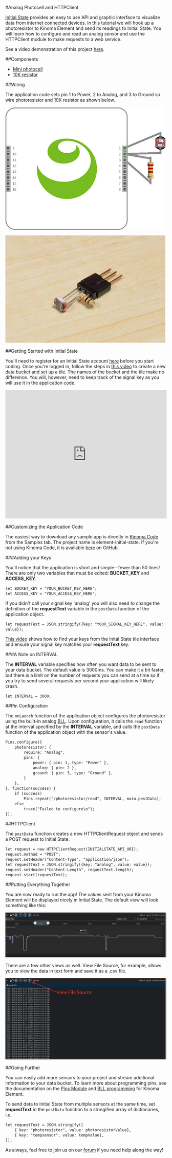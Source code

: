#Analog Photocell and HTTPClient

[Initial State](https://www.initialstate.com/) provides an easy to use API and graphic interface to visualize data from internet connected devices.  In this tutorial we will hook up a photoresistor to Kinoma Element and send its readings to Initial State. You will learn how to configure and read an analog sensor and use the HTTPClient module to make requests to a web service.

See a video demonstration of this project [here](https://youtu.be/qMoJ45PSy0k).

<!--
<iframe width="640" height="360" src="https://www.youtube.com/embed/qMoJ45PSy0k?rel=0&amp;controls=1&amp;showinfo=0&autoplay=0" frameborder="0" allowfullscreen></iframe>
-->

##Components

- [Mini photocell](https://www.sparkfun.com/products/9088)
- [10K resistor](https://www.sparkfun.com/products/8374)

##Wiring

The application code sets pin 1 to Power, 2 to Analog, and 3 to Ground so wire photoresistor and 10K resistor as shown below.

![](img/wiring.jpg)

![](img/photocell.jpg)

##Getting Started with Initial State

You'll need to register for an Initial State account [here](https://app.initialstate.com/#/register/) before you start coding. Once you're logged in, follow the steps in [this video](https://youtu.be/tGRFLe8MyuA) to create a new data bucket and set up a tile. The names of the bucket and the tile make no difference. You will, however, need to keep track of the signal key as you will use it in the application code.

<iframe width="100%" height="400" src="https://www.youtube.com/embed/tGRFLe8MyuA?rel=0&amp;vq=hd720" frameborder="0" allowfullscreen><a href="https://www.youtube.com/embed/tGRFLe8MyuA?rel=0&amp;vq=hd720">Watch Video</a></iframe>

##Customizing the Application Code

The easiest way to download any sample app is directly in [Kinoma Code](http://www.kinoma.com/develop/code) from the Samples tab.  The project name is element-initial-state. If you're not using Kinoma Code, it is available [here](https://github.com/Kinoma/KPR-examples/tree/master/element-initial-state) on GitHub.

###Adding your Keys

You'll notice that the application is short and simple--fewer than 50 lines! There are only two variables that must be edited: **BUCKET\_KEY** and **ACCESS\_KEY**.

```
let BUCKET_KEY = "YOUR_BUCKET_KEY_HERE";
let ACCESS_KEY = "YOUR_ACCESS_KEY_HERE";
```

If you didn't call your signal key 'analog' you will also need to change the definition of the **requestText** variable in the `postData` function of the application object.

```
let requestText = JSON.stringify({key: "YOUR_SIGNAL_KEY_HERE", value: value}); 
```

[This video](https://youtu.be/S4IPQulOUAk) shows how to find your keys from the Inital State tile interface and ensure your signal key matches your **requestText** key.

<!--
<iframe width="100%" height="400" src="https://www.youtube.com/embed/S4IPQulOUAk?rel=0&amp;vq=hd720" frameborder="0" allowfullscreen>
<a href="https://www.youtube.com/embed/S4IPQulOUAk?rel=0&amp;vq=hd720">Watch Video</a>
</iframe>
-->


###A Note on INTERVAL

The **INTERVAL** variable specifies how often you want data to be sent to your data bucket. The default value is 3000ms. You can make it a bit faster, but there is a limit on the number of requests you can send at a time so if you try to send several requests per second your application will likely crash.

```
let INTERVAL = 3000;
```

##Pin Configuration

The `onLaunch` function of the application object configures the photoresistor using the built-in analog [BLL](http://kinoma.com/develop/documentation/element-bll/). Upon configuration, it calls the `read` function at the interval specified by the **INTERVAL** variable, and calls the `postData` function of the application object with the sensor's value.

```
Pins.configure({
    photoresistor: {
        require: "Analog",
        pins: {
            power: { pin: 1, type: "Power" },
            analog: { pin: 2 },
            ground: { pin: 3, type: "Ground" },
        }
    },         
}, function(success) {
	if (success) 
		Pins.repeat("/photoresistor/read", INTERVAL, main.postData);
	else 
		trace("Failed to configure\n");
});
```

##HTTPClient

The `postData` function creates a new HTTPClientRequest object and sends a POST request to Initial State.

```
let request = new HTTPClientRequest(INITIALSTATE_API_URI);
request.method = "POST";
request.setHeader("Content-Type", "application/json");
let requestText = JSON.stringify({key: "analog", value: value}); 
request.setHeader("Content-Length", requestText.length);
request.start(requestText);
```

##Putting Everything Together

You are now ready to run the app! The values sent from your Kinoma Element will be displayed nicely in Initial State. The default view will look something like this:

![Default visualization](img/defaultview.jpg)

There are a few other views as well. View File Source, for example, allows you to view the data in text form and save it as a .csv file.

![View File Source](img/viewfilesource.jpg)

##Going Further

You can easily add more sensors to your project and stream additional information to your data bucket. To learn more about programming pins, see the documentation on the [Pins Module](http://kinoma.com/develop/documentation/element-pins-module/) and [BLL programming](http://kinoma.com/develop/documentation/element-bll/) for Kinoma Element.

To send data to Initial State from multiple sensors at the same time, set **requestText** in the `postData` function to a stringified array of dictionaries, i.e.

```
let requestText = JSON.stringify([
	{ key: "photoresistor", value: photoresistorValue}, 
	{ key: "tempsensor", value: tempValue}, 
]);
```

As always, feel free to join us on our [forum](http://forum.kinoma.com/) if you need help along the way!